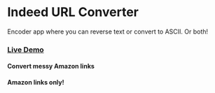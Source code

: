 # Indeed URL Converter
Encoder app where you can reverse text or convert to ASCII. Or both!

### [Live Demo](https://do-jonathan4.github.io/amazon-url-converter)

#### Convert messy Amazon links

#### Amazon links only!

